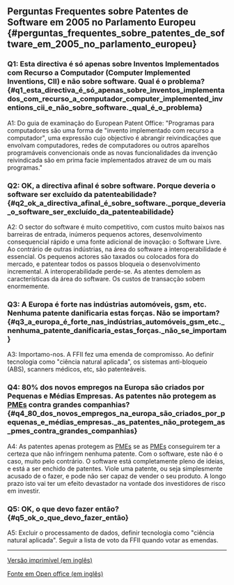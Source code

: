 ## Perguntas Frequentes sobre Patentes de Software em 2005 no Parlamento Europeu {#perguntas_frequentes_sobre_patentes_de_software_em_2005_no_parlamento_europeu}

### Q1: Esta directiva é só apenas sobre Inventos Implementados com Recurso a Computador (Computer Implemented Inventions, CII) e não sobre software. Qual é o problema? {#q1_esta_directiva_é_só_apenas_sobre_inventos_implementados_com_recurso_a_computador_computer_implemented_inventions_cii_e_não_sobre_software._qual_é_o_problema}

A1: Do guia de examinação do European Patent Office: \"Programas para
computadores são uma forma de \"invento implementado com recurso a
computador\", uma expressão cujo objectivo é abrangir reivindicações que
envolvam computadores, redes de computadores ou outros aparelhos
programáveis convencionais onde as novas funcionalidades da invenção
reivindicada são em prima facie implementados atravez de um ou mais
programas.\"

### Q2: OK, a directiva afinal é sobre software. Porque deveria o software ser excluído da patenteabilidade? {#q2_ok_a_directiva_afinal_é_sobre_software._porque_deveria_o_software_ser_excluído_da_patenteabilidade}

A2: O sector do software é muito competitivo, com custos muito baixos
nas barreiras de entrada, inúmeros pequenos actores, desenvolvimento
consequencial rápido e uma fonte adicional de inovação: o Software
Livre. Ao contrário de outras indústrias, na área do software a
interoperabilidade é essencial. Os pequenos actores são taxados ou
colocados fora do mercado, e patentear todos os passos bloqueia o
desenvolvimento incremental. A interoperabilidade perde-se. As atentes
demolem as características da área do software. Os custos de transacção
sobem enormemente.

### Q3: A Europa é forte nas indústrias automóveis, gsm, etc. Nenhuma patente danificaria estas forças. Não se importam? {#q3_a_europa_é_forte_nas_indústrias_automóveis_gsm_etc._nenhuma_patente_danificaria_estas_forças._não_se_importam}

A3: Importamo-nos. A FFII fez uma emenda de compromisso. Ao definir
tecnologia como \"ciência natural aplicada\", os sistemas anti-bloqueio
(ABS), scanners médicos, etc, são patenteáveis.

### Q4: 80% dos novos empregos na Europa são criados por Pequenas e Médias Empresas. As patentes não protegem as [PMEs](PMEs "wikilink") contra grandes companhias? {#q4_80_dos_novos_empregos_na_europa_são_criados_por_pequenas_e_médias_empresas._as_patentes_não_protegem_as_pmes_contra_grandes_companhias}

A4: As patentes apenas protegem as [PMEs](PMEs "wikilink") se as
[PMEs](PMEs "wikilink") conseguirem ter a certeza que não infringem
nenhuma patente. Com o software, este não é o caso, muito pelo
contrário. O software está completamente pleno de ideias, e está a ser
enchido de patentes. Viole uma patente, ou seja simplesmente acusado de
o fazer, e pode não ser capaz de vender o seu produto. A longo prazo
isto vai ter um efeito devastador na vontade dos investidores de risco
em investir.

### Q5: OK, o que devo fazer então? {#q5_ok_o_que_devo_fazer_então}

A5: Excluir o processamento de dados, definir tecnologia como \"ciência
natural aplicada\". Seguir a lista de voto da FFII quando votar as
emendas.

------------------------------------------------------------------------

[Versão imprimível (em
inglês)](http://www.vrijschrift.nl/Members/awessels/EPfaq0507.pdf "wikilink")

[Fonte em Open office (em
inglês)](http://www.vrijschrift.nl/Members/awessels/EPfaq0507.sxw "wikilink")
